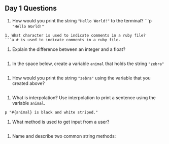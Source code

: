 ## Day 1 Questions

1. How would you print the string `"Hello World!"` to the terminal?
```p `"Hello World!"`
```
1. What character is used to indicate comments in a ruby file?
```a # is used to indicate comments in a ruby file.
```

1. Explain the difference between an integer and a float?
```An integer is a whole number either positive or negative and a float is a decimal to indicate fractions either positive or negative.
```
1. In the space below, create a variable `animal` that holds the string `"zebra"`
 ```animal = zebra
 ```
1. How would you print the string `"zebra"` using the variable that you created above?
```p "#{animal}"
```
1. What is interpolation? Use interpolation to print a sentence using the variable `animal`.
```Interpolation is used to combine to strings into one string
p "#{animal} is black and white striped."
```
1. What method is used to get input from a user?
 ```Strings is the method used to get input from a user.
```
1. Name and describe two common string methods:
```The first string method is Interpolation and a second method is numbers.
```
